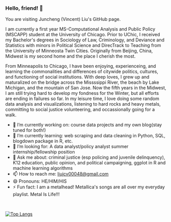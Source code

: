 ### Hello, friend! 👋

You are visiting Juncheng (Vincent) Liu's GitHub page. 

I am currently a first year MS-Computational Analysis and Public Policy (MSCAPP) student at the University of Chicago. Prior to UChic, I received my Bachelor's degrees in Sociology of Law, Criminology, and Deviance and Statistics with minors in Political Science and DirecTrack to Teaching from the University of Minneosta Twin Cities. Originally from Beijing, China, Midwest is my second home and the place I cherish the most. 

From Minneapolis to Chicago, I have been enjoying, experienceing, and learning the commonalities and differences of citywide politics, cultures, and functioning of social institutions. With deep loves, I grew up and maturalized on the bridge across the Missssippi River, the beach by Lake Michigan, and the mountain of San Jose. Now the fifth years in the Midwest, I am still trying hard to develop my fondness for the Winter, but all efforts are ending in failures so far. In my leisure time, I love doing some random data analysis and visualizations, listening to hard rocks and heavy metals, committing to social justice volunteering, and occassionally going for a walk. 

- 🔭 I’m currently working on: course data projects and my own blog(stay tuned for both!)
- 🌱 I’m currently learning: web scraping and data cleaning in Python, SQL, blogdown package in R, etc. 
- 🤔 I’m looking for: A data analyst/policy analyst summer internship/fellowship position 
- 💬 Ask me about: criminal justice (esp policing and juvenile delinquency), K12 education, public opinion, and political campaigning, 
ggplot in R and machine learning algorithms
- 📫 How to reach me: liujcv00048@gmail.com
- 😄 Pronouns: HE/HIM/HIS
- ⚡ Fun fact: I am a metalhead! Metallica's songs are all over my everyday playlist. Metal Is Life!!! 

<br/>

[![Top Langs](https://github-readme-stats.vercel.app/api/top-langs/?username=jcvincentliu)](https://github.com/jcvincentliu/github-readme-stats)
 

